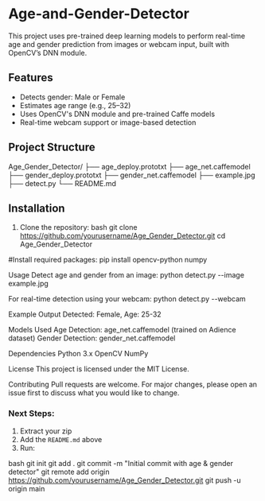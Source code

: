 # Age-and-Gender-Detector
This project uses pre-trained deep learning models to perform real-time age and gender prediction from images or webcam input, built with OpenCV’s DNN module.

## Features

- Detects gender: Male or Female
- Estimates age range (e.g., 25–32)
- Uses OpenCV's DNN module and pre-trained Caffe models
- Real-time webcam support or image-based detection

## Project Structure

Age_Gender_Detector/
├── age_deploy.prototxt
├── age_net.caffemodel
├── gender_deploy.prototxt
├── gender_net.caffemodel
├── example.jpg
├── detect.py
└── README.md


## Installation

1. Clone the repository:
   bash
   git clone https://github.com/yourusername/Age_Gender_Detector.git
   cd Age_Gender_Detector
   
#Install required packages:
pip install opencv-python numpy

Usage
Detect age and gender from an image:
python detect.py --image example.jpg

For real-time detection using your webcam:
python detect.py --webcam

Example Output
Detected: Female, Age: 25-32

Models Used
Age Detection: age_net.caffemodel (trained on Adience dataset)
Gender Detection: gender_net.caffemodel

Dependencies
Python 3.x
OpenCV
NumPy

License
This project is licensed under the MIT License.

Contributing
Pull requests are welcome. For major changes, please open an issue first to discuss what you would like to change.

### Next Steps:

1. Extract your zip
2. Add the `README.md` above
3. Run:

bash
git init
git add .
git commit -m "Initial commit with age & gender detector"
git remote add origin https://github.com/yourusername/Age_Gender_Detector.git
git push -u origin main
